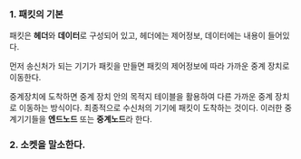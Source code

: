### 1. 패킷의 기본

패킷은 **헤더**와 **데이터**로 구성되어 있고, 헤더에는 제어정보, 데이터에는 내용이 들어있다.

먼저 송신처가 되는 기기가 패킷을 만들면 패킷의 제어정보에 따라 가까운 중계 장치로 이동한다.

중계장치에 도착하면 중계 장치 안의 목적지 테이블을 활용하여 다른 가까운 중계 장치로 이동하는 방식이다. 최종적으로 수신처의 기기에 패킷이 도착하는 것이다. 이러한 중계기기들을 **엔드노드** 또는 **중계노드**라 한다.

### 2. 소켓을 말소한다.



###